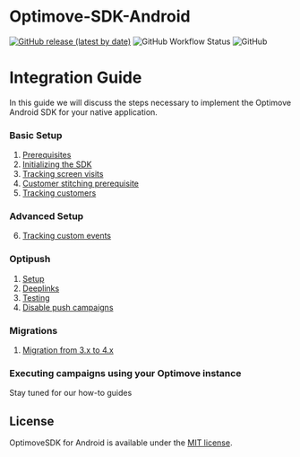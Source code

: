 # Optimove-SDK-Android

[![GitHub release (latest by date)](https://img.shields.io/github/v/release/optimove-tech/Optimove-SDK-Android?style=flat-square)](https://github.com/optimove-tech/Optimove-SDK-Android/releases/latest)
![GitHub Workflow Status](https://img.shields.io/github/workflow/status/optimove-tech/Optimove-SDK-Android/Android%20CI?style=flat-square)
![GitHub](https://img.shields.io/github/license/optimove-tech/Optimove-SDK-Android?style=flat-square)

# Integration Guide

In this guide we will discuss the steps necessary to implement the Optimove Android SDK for your native application.

### Basic Setup
1. [Prerequisites](https://github.com/optimove-tech/Optimove-SDK-Android/wiki/Prerequisites)
2. [Initializing the SDK](https://github.com/optimove-tech/Optimove-SDK-Android/wiki/Initializing-the-sdk)
3. [Tracking screen visits](https://github.com/optimove-tech/Optimove-SDK-Android/wiki/Tracking-screen-visits)
4. [Customer stitching prerequisite](https://github.com/optimove-tech/Optimove-SDK-Android/wiki/Customer-stitching-prerequisite)
5. [Tracking customers](https://github.com/optimove-tech/Optimove-SDK-Android/wiki/Tracking-customers)

### Advanced Setup
6. [Tracking custom events](https://github.com/optimove-tech/Optimove-SDK-Android/wiki/Tracking-custom-events)

### Optipush
1. [Setup](https://github.com/optimove-tech/Optimove-SDK-Android/wiki/Optipush-setup)
2. [Deeplinks](https://github.com/optimove-tech/Optimove-SDK-Android/wiki/Optipush-deeplinks)
3. [Testing](https://github.com/optimove-tech/Optimove-SDK-Android/wiki/Optipush-testing)
4. [Disable push campaigns](https://github.com/optimove-tech/Optimove-SDK-Android/wiki/Disable-push-campaigns)

### Migrations
1. [Migration from 3.x to 4.x](https://github.com/optimove-tech/Optimove-SDK-Android/wiki/Migration-guide-from-3.x-to-4.x)

### Executing campaigns using your Optimove instance
Stay tuned for our how-to guides

## License

OptimoveSDK for Android is available under the [MIT license](LICENSE).
